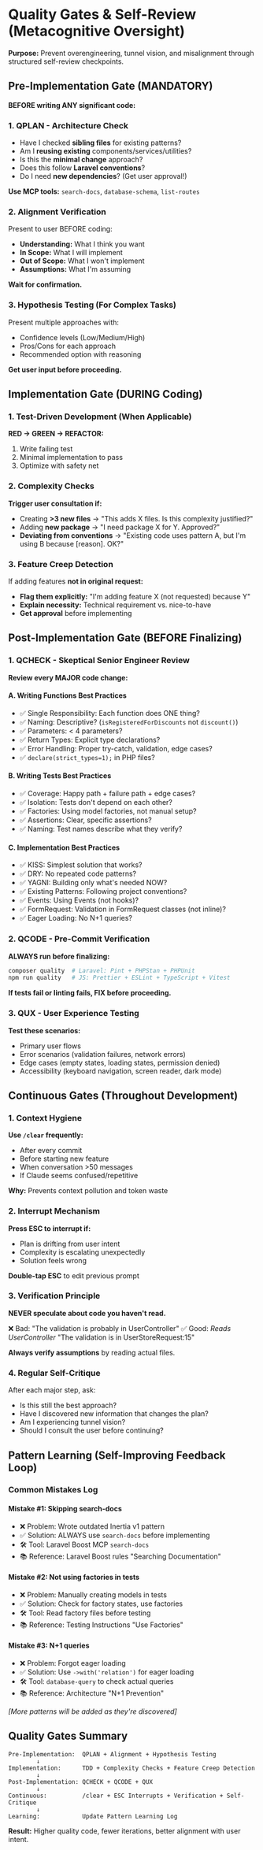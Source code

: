 # Quality Gates & Self-Review (Metacognitive Oversight)

**Purpose:** Prevent overengineering, tunnel vision, and misalignment through structured self-review checkpoints.

## Pre-Implementation Gate (MANDATORY)

**BEFORE writing ANY significant code:**

### 1. QPLAN - Architecture Check

- Have I checked **sibling files** for existing patterns?
- Am I **reusing existing** components/services/utilities?
- Is this the **minimal change** approach?
- Does this follow **Laravel conventions**?
- Do I need **new dependencies**? (Get user approval!)

**Use MCP tools:** `search-docs`, `database-schema`, `list-routes`

### 2. Alignment Verification

Present to user BEFORE coding:
- **Understanding:** What I think you want
- **In Scope:** What I will implement
- **Out of Scope:** What I won't implement
- **Assumptions:** What I'm assuming

**Wait for confirmation.**

### 3. Hypothesis Testing (For Complex Tasks)

Present multiple approaches with:
- Confidence levels (Low/Medium/High)
- Pros/Cons for each approach
- Recommended option with reasoning

**Get user input before proceeding.**

## Implementation Gate (DURING Coding)

### 1. Test-Driven Development (When Applicable)

**RED → GREEN → REFACTOR:**
1. Write failing test
2. Minimal implementation to pass
3. Optimize with safety net

### 2. Complexity Checks

**Trigger user consultation if:**
- Creating **>3 new files** → "This adds X files. Is this complexity justified?"
- Adding **new package** → "I need package X for Y. Approved?"
- **Deviating from conventions** → "Existing code uses pattern A, but I'm using B because [reason]. OK?"

### 3. Feature Creep Detection

If adding features **not in original request:**
- **Flag them explicitly:** "I'm adding feature X (not requested) because Y"
- **Explain necessity:** Technical requirement vs. nice-to-have
- **Get approval** before implementing

## Post-Implementation Gate (BEFORE Finalizing)

### 1. QCHECK - Skeptical Senior Engineer Review

**Review every MAJOR code change:**

#### A. Writing Functions Best Practices
- ✅ Single Responsibility: Each function does ONE thing?
- ✅ Naming: Descriptive? (`isRegisteredForDiscounts` not `discount()`)
- ✅ Parameters: < 4 parameters?
- ✅ Return Types: Explicit type declarations?
- ✅ Error Handling: Proper try-catch, validation, edge cases?
- ✅ `declare(strict_types=1);` in PHP files?

#### B. Writing Tests Best Practices
- ✅ Coverage: Happy path + failure path + edge cases?
- ✅ Isolation: Tests don't depend on each other?
- ✅ Factories: Using model factories, not manual setup?
- ✅ Assertions: Clear, specific assertions?
- ✅ Naming: Test names describe what they verify?

#### C. Implementation Best Practices
- ✅ KISS: Simplest solution that works?
- ✅ DRY: No repeated code patterns?
- ✅ YAGNI: Building only what's needed NOW?
- ✅ Existing Patterns: Following project conventions?
- ✅ Events: Using Events (not hooks)?
- ✅ FormRequest: Validation in FormRequest classes (not inline)?
- ✅ Eager Loading: No N+1 queries?

### 2. QCODE - Pre-Commit Verification

**ALWAYS run before finalizing:**
```bash
composer quality  # Laravel: Pint + PHPStan + PHPUnit
npm run quality   # JS: Prettier + ESLint + TypeScript + Vitest
```

**If tests fail or linting fails, FIX before proceeding.**

### 3. QUX - User Experience Testing

**Test these scenarios:**
- Primary user flows
- Error scenarios (validation failures, network errors)
- Edge cases (empty states, loading states, permission denied)
- Accessibility (keyboard navigation, screen reader, dark mode)

## Continuous Gates (Throughout Development)

### 1. Context Hygiene

**Use `/clear` frequently:**
- After every commit
- Before starting new feature
- When conversation >50 messages
- If Claude seems confused/repetitive

**Why:** Prevents context pollution and token waste

### 2. Interrupt Mechanism

**Press ESC to interrupt if:**
- Plan is drifting from user intent
- Complexity is escalating unexpectedly
- Solution feels wrong

**Double-tap ESC** to edit previous prompt

### 3. Verification Principle

**NEVER speculate about code you haven't read.**

❌ Bad: "The validation is probably in UserController"
✅ Good: *Reads UserController* "The validation is in UserStoreRequest:15"

**Always verify assumptions** by reading actual files.

### 4. Regular Self-Critique

After each major step, ask:
- Is this still the best approach?
- Have I discovered new information that changes the plan?
- Am I experiencing tunnel vision?
- Should I consult the user before continuing?

## Pattern Learning (Self-Improving Feedback Loop)

### Common Mistakes Log

#### Mistake #1: Skipping search-docs
- ❌ Problem: Wrote outdated Inertia v1 pattern
- ✅ Solution: ALWAYS use `search-docs` before implementing
- 🛠️ Tool: Laravel Boost MCP `search-docs`
- 📚 Reference: Laravel Boost rules "Searching Documentation"

#### Mistake #2: Not using factories in tests
- ❌ Problem: Manually creating models in tests
- ✅ Solution: Check for factory states, use factories
- 🛠️ Tool: Read factory files before testing
- 📚 Reference: Testing Instructions "Use Factories"

#### Mistake #3: N+1 queries
- ❌ Problem: Forgot eager loading
- ✅ Solution: Use `->with('relation')` for eager loading
- 🛠️ Tool: `database-query` to check actual queries
- 📚 Reference: Architecture "N+1 Prevention"

*[More patterns will be added as they're discovered]*

## Quality Gates Summary

```
Pre-Implementation:  QPLAN + Alignment + Hypothesis Testing
        ↓
Implementation:      TDD + Complexity Checks + Feature Creep Detection
        ↓
Post-Implementation: QCHECK + QCODE + QUX
        ↓
Continuous:          /clear + ESC Interrupts + Verification + Self-Critique
        ↓
Learning:            Update Pattern Learning Log
```

**Result:** Higher quality code, fewer iterations, better alignment with user intent.
